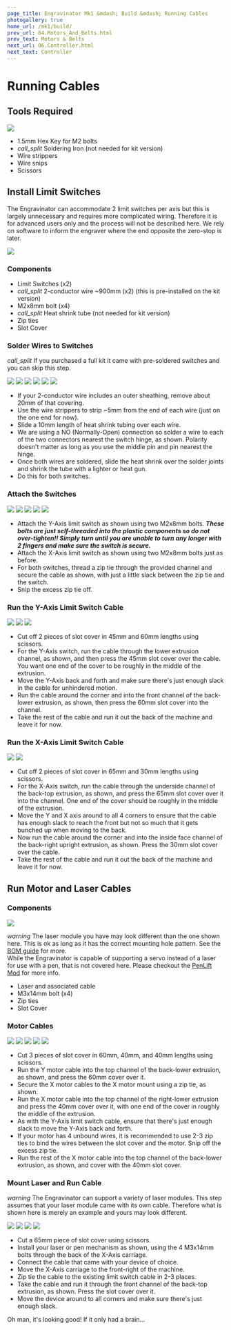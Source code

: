```yaml
---
page_title: Engravinator Mk1 &mdash; Build &mdash; Running Cables
photogallery: true
home_url: /mk1/build/
prev_url: 04.Motors_And_Belts.html
prev_text: Motors & Belts
next_url: 06.Controller.html
next_text: Controller
---
```

# Running Cables

## Tools Required

<a href="/mk1/img/build/089.jpg" data-imagelightbox="a"><img src="/mk1/img/build/thumb/089.jpg"></a>

- 1.5mm Hex Key for M2 bolts
- <i class="material-icons">call_split</i> Soldering Iron (not needed for kit version)
- Wire strippers
- Wire snips
- Scissors

## Install Limit Switches

<div class="callout warning">
The Engravinator can accommodate 2 limit switches per axis but this is largely unnecessary and requires more complicated wiring. Therefore it is for advanced users only and the process will not be described here. We rely on software to inform the engraver where the end opposite the zero-stop is later.
</div>

<a href="/mk1/img/build/090.jpg" data-imagelightbox="b"><img src="/mk1/img/build/thumb/090.jpg"></a>

### Components
- Limit Switches (x2)
- <i class="material-icons">call_split</i> 2-conductor wire ~900mm (x2) (this is pre-installed on the kit version)
- M2x8mm bolt (x4)
- <i class="material-icons">call_split</i> Heat shrink tube (not needed for kit version)
- Zip ties
- Slot Cover

### Solder Wires to Switches

<div class="callout warning"><i class="material-icons">call_split</i> If you purchased a full kit it came with pre-soldered switches and you can skip this step.</div>

<a href="/mk1/img/build/180.jpg" data-imagelightbox="z"><img src="/mk1/img/build/thumb/180.jpg"></a>
<a href="/mk1/img/build/181.jpg" data-imagelightbox="z"><img src="/mk1/img/build/thumb/181.jpg"></a>
<a href="/mk1/img/build/182.jpg" data-imagelightbox="z"><img src="/mk1/img/build/thumb/182.jpg"></a>
<a href="/mk1/img/build/183.jpg" data-imagelightbox="z"><img src="/mk1/img/build/thumb/183.jpg"></a>
<a href="/mk1/img/build/185.jpg" data-imagelightbox="z"><img src="/mk1/img/build/thumb/185.jpg"></a>
<a href="/mk1/img/build/186.jpg" data-imagelightbox="z"><img src="/mk1/img/build/thumb/186.jpg"></a>

- If your 2-conductor wire includes an outer sheathing, remove about 20mm of that covering.
- Use the wire strippers to strip ~5mm from the end of each wire (just on the one end for now).
- Slide a 10mm length of heat shrink tubing over each wire.
- We are using a NO (Normally-Open) connection so solder a wire to each of the two connectors nearest the switch hinge, as shown. Polarity doesn't matter as long as you use the middle pin and pin nearest the hinge.
- Once both wires are soldered, slide the heat shrink over the solder joints and shrink the tube with a lighter or heat gun.
- Do this for both switches.

### Attach the Switches

<a href="/mk1/img/build/091.jpg" data-imagelightbox="c"><img src="/mk1/img/build/thumb/091.jpg"></a>
<a href="/mk1/img/build/092.jpg" data-imagelightbox="c"><img src="/mk1/img/build/thumb/092.jpg"></a>
<a href="/mk1/img/build/093.jpg" data-imagelightbox="c"><img src="/mk1/img/build/thumb/093.jpg"></a>
<a href="/mk1/img/build/094.jpg" data-imagelightbox="c"><img src="/mk1/img/build/thumb/094.jpg"></a>
<a href="/mk1/img/build/095.jpg" data-imagelightbox="c"><img src="/mk1/img/build/thumb/095.jpg"></a>

- Attach the Y-Axis limit switch as shown using two M2x8mm bolts. __*These bolts are just self-threaded into the plastic components so do not over-tighten!! Simply turn until you are unable to turn any longer with 2 fingers and make sure the switch is secure.*__
- Attach the X-Axis limit switch as shown using two M2x8mm bolts just as before.
- For both switches, thread a zip tie through the provided channel and secure the cable as shown, with just a little slack between the zip tie and the switch.
- Snip the excess zip tie off.

### Run the Y-Axis Limit Switch Cable

<a href="/mk1/img/build/096.jpg" data-imagelightbox="d"><img src="/mk1/img/build/thumb/096.jpg"></a>
<a href="/mk1/img/build/097.jpg" data-imagelightbox="d"><img src="/mk1/img/build/thumb/097.jpg"></a>
<a href="/mk1/img/build/098.jpg" data-imagelightbox="d"><img src="/mk1/img/build/thumb/098.jpg"></a>

- Cut off 2 pieces of slot cover in 45mm and 60mm lengths using scissors.
- For the Y-Axis switch, run the cable through the lower extrusion channel, as shown, and then press the 45mm slot cover over the cable. You want one end of the cover to be roughly in the middle of the extrusion.
- Move the Y-Axis back and forth and make sure there's just enough slack in the cable for unhindered motion.
- Run the cable around the corner and into the front channel of the back-lower extrusion, as shown, then press the 60mm slot cover into the channel.
- Take the rest of the cable and run it out the back of the machine and leave it for now.

### Run the X-Axis Limit Switch Cable

<a href="/mk1/img/build/099.jpg" data-imagelightbox="e"><img src="/mk1/img/build/thumb/099.jpg"></a>
<a href="/mk1/img/build/100.jpg" data-imagelightbox="e"><img src="/mk1/img/build/thumb/100.jpg"></a>

- Cut off 2 pieces of slot cover in 65mm and 30mm lengths using scissors.
- For the X-Axis switch, run the cable through the underside channel of the back-top extrusion, as shown, and press the 65mm slot cover over it into the channel. One end of the cover should be roughly in the middle of the extrusion.
- Move the Y and X axis around to all 4 corners to ensure that the cable has enough slack to reach the front but not so much that it gets bunched up when moving to the back.
- Now run the cable around the corner and into the inside face channel of the back-right upright extrusion, as shown. Press the 30mm slot cover over the cable.
- Take the rest of the cable and run it out the back of the machine and leave it for now.

## Run Motor and Laser Cables

### Components

<a href="/mk1/img/build/101.jpg" data-imagelightbox="f"><img src="/mk1/img/build/thumb/101.jpg"></a>

<div class="callout warning">
<i class="material-icons">warning</i> The laser module you have may look different than the one shown here. This is ok as long as it has the correct mounting hole pattern. See the <a href="/mk1/BOM_Guide.html">BOM guide</a> for more.
</div>

<div class="callout warning">
While the Engravinator is capable of supporting a servo instead of a laser for use with a pen, that is not covered here. Please checkout the <a href="https://github.com/ManiacalLabs/Engravinator/tree/master/Mods/PenLift">PenLift Mod</a> for more info.
</div>

- <span class="dot blue"></span> Laser and associated cable
- <span class="dot green"></span> M3x14mm bolt (x4)
- <span class="dot purple"></span> Zip ties
- <span class="dot red"></span> Slot Cover

### Motor Cables

<a href="/mk1/img/build/102.jpg" data-imagelightbox="g"><img src="/mk1/img/build/thumb/102.jpg"></a>
<a href="/mk1/img/build/103.jpg" data-imagelightbox="g"><img src="/mk1/img/build/thumb/103.jpg"></a>
<a href="/mk1/img/build/104.jpg" data-imagelightbox="g"><img src="/mk1/img/build/thumb/104.jpg"></a>
<a href="/mk1/img/build/105.jpg" data-imagelightbox="g"><img src="/mk1/img/build/thumb/105.jpg"></a>
<a href="/mk1/img/build/106.jpg" data-imagelightbox="g"><img src="/mk1/img/build/thumb/106.jpg"></a>

- Cut 3 pieces of slot cover in 60mm, 40mm, and 40mm lengths using scissors.
- Run the Y motor cable into the top channel of the back-lower extrusion, as shown, and press the 60mm cover over it.
- Secure the X motor cables to the X motor mount using a zip tie, as shown.
- Run the X motor cable into the top channel of the right-lower extrusion and press the 40mm cover over it, with one end of the cover in roughly the middle of the extrusion.
- As with the Y-Axis limit switch cable, ensure that there's just enough slack to move the Y-Axis back and forth.
- If your motor has 4 unbound wires, it is recommended to use 2-3 zip ties to bind the wires between the slot cover and the motor. Snip off the excess zip tie.
- Run the rest of the X motor cable into the top channel of the back-lower extrusion, as shown, and cover with the 40mm slot cover.

### Mount Laser and Run Cable

<div class="callout warning">
<i class="material-icons">warning</i> The Engravinator can support a variety of laser modules. This step assumes that your laser module came with its own cable. Therefore what is shown here is merely an example and yours may look different.
</div>

<a href="/mk1/img/build/107.jpg" data-imagelightbox="h"><img src="/mk1/img/build/thumb/107.jpg"></a>
<a href="/mk1/img/build/108.jpg" data-imagelightbox="h"><img src="/mk1/img/build/thumb/108.jpg"></a>
<a href="/mk1/img/build/109.jpg" data-imagelightbox="h"><img src="/mk1/img/build/thumb/109.jpg"></a>
<a href="/mk1/img/build/110.jpg" data-imagelightbox="h"><img src="/mk1/img/build/thumb/110.jpg"></a>

- Cut a 65mm piece of slot cover using scissors.
- Install your laser or pen mechanism as shown, using the 4 M3x14mm bolts through the back of the X-Axis carriage.
- Connect the cable that came with your device of choice.
- Move the X-Axis carriage to the front-right of the machine.
- Zip tie the cable to the existing limit switch cable in 2-3 places.
- Take the cable and run it through the front channel of the back-top extrusion, as shown. Press the slot cover over it.
- Move the device around to all corners and make sure there's just enough slack.

Oh man, it's looking good! If it only had a brain...